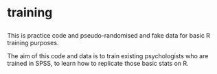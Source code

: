 # training <p>

This is practice code and pseudo-randomised and fake data for basic R training purposes. <p>

The aim of this code and data is to train existing psychologists who are trained in SPSS, to learn how to replicate those basic stats on R.
